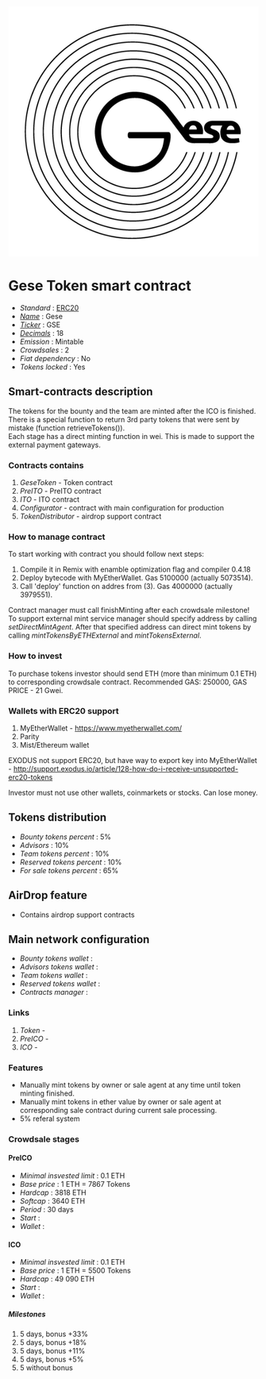 ![Gese Token](logo.png "Gese Token")

# Gese Token smart contract

* _Standard_        : [ERC20](https://github.com/ethereum/EIPs/blob/master/EIPS/eip-20.md)
* _[Name](https://github.com/ethereum/EIPs/blob/master/EIPS/eip-20.md#name)_            : Gese 
* _[Ticker](https://github.com/ethereum/EIPs/blob/master/EIPS/eip-20.md#symbol)_          : GSE
* _[Decimals](https://github.com/ethereum/EIPs/blob/master/EIPS/eip-20.md#decimals)_        : 18
* _Emission_        : Mintable
* _Crowdsales_      : 2
* _Fiat dependency_ : No
* _Tokens locked_   : Yes

## Smart-contracts description

The tokens for the bounty and the team are minted after the ICO  is finished.  
There is a special function to return 3rd party tokens that were sent by mistake (function retrieveTokens()).  
Each stage has a direct minting function in wei. This is made to support the external payment gateways.

### Contracts contains
1. _GeseToken_ - Token contract
2. _PreITO_ - PreITO contract
3. _ITO_ - ITO contract
4. _Configurator_ - contract with main configuration for production
5. _TokenDistributor_ - airdrop support contract

### How to manage contract
To start working with contract you should follow next steps:
1. Compile it in Remix with enamble optimization flag and compiler 0.4.18
2. Deploy bytecode with MyEtherWallet. Gas 5100000 (actually 5073514).
3. Call 'deploy' function on addres from (3). Gas 4000000 (actually 3979551). 

Contract manager must call finishMinting after each crowdsale milestone!
To support external mint service manager should specify address by calling _setDirectMintAgent_. After that specified address can direct mint tokens by calling _mintTokensByETHExternal_ and _mintTokensExternal_.

### How to invest
To purchase tokens investor should send ETH (more than minimum 0.1 ETH) to corresponding crowdsale contract.
Recommended GAS: 250000, GAS PRICE - 21 Gwei.

### Wallets with ERC20 support
1. MyEtherWallet - https://www.myetherwallet.com/
2. Parity 
3. Mist/Ethereum wallet

EXODUS not support ERC20, but have way to export key into MyEtherWallet - http://support.exodus.io/article/128-how-do-i-receive-unsupported-erc20-tokens

Investor must not use other wallets, coinmarkets or stocks. Can lose money.

## Tokens distribution

* _Bounty tokens percent_       : 5%
* _Advisors_                    : 10%
* _Team tokens percent_         : 10%
* _Reserved tokens percent_     : 10%
* _For sale tokens percent_     : 65%

## AirDrop feature
* Contains airdrop support contracts

## Main network configuration

* _Bounty tokens wallet_        : 
* _Advisors tokens wallet_      : 
* _Team tokens wallet_          :
* _Reserved tokens wallet_      : 
* _Contracts manager_           :

### Links
1. _Token_ -
2. _PreICO_ -
3. _ICO_ -

### Features
* Manually mint tokens by owner or sale agent at any time until token minting finished. 
* Manually mint tokens in ether value by owner or sale agent at corresponding sale contract during current sale processing.  
* 5% referal system  

### Crowdsale stages

#### PreICO
* _Minimal insvested limit_     : 0.1 ETH
* _Base price_                  : 1 ETH = 7867 Tokens
* _Hardcap_                     : 3818 ETH
* _Softcap_                     : 3640 ETH
* _Period_                      : 30 days
* _Start_                       : 
* _Wallet_                      : 

#### ICO
* _Minimal insvested limit_     : 0.1 ETH
* _Base price_                  : 1 ETH = 5500 Tokens
* _Hardcap_                     : 49 090 ETH
* _Start_                       : 
* _Wallet_                      : 
 
##### Milestones
1. 5 days, bonus +33%
2. 5 days, bonus +18%
3. 5 days, bonus +11% 
4. 5 days, bonus +5% 
5. 5 without bonus 



